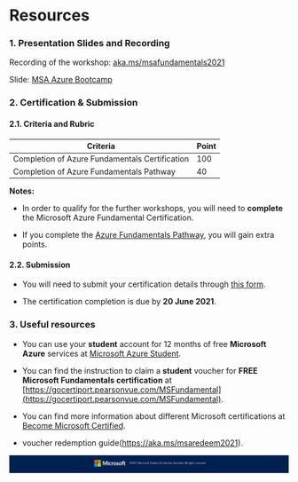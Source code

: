 # Resources

### 1. Presentation Slides and Recording

Recording of the workshop: [aka.ms/msafundamentals2021](https://aka.ms/msafundamentals2021)

Slide: [MSA Azure Bootcamp](https://1drv.ms/b/s!ApXk4LVEGuObhUTVtKq8TAOmcZwJ?e=tknnDn)

### 2. Certification & Submission

#### 2.1. Criteria and Rubric

|Criteria|Point|
|--------|-----|
|Completion of Azure Fundamentals Certification|100|
|Completion of Azure Fundamentals Pathway|40|

__Notes:__

* In order to qualify for the further workshops, you will need to __complete__ the Microsoft Azure Fundamental Certification.

* If you complete the [Azure Fundamentals Pathway](https://docs.microsoft.com/en-us/learn/certifications/exams/az-900), you will gain extra points.


#### 2.2. Submission

* You will need to submit your certification details through [this form](https://forms.office.com/r/PYGfekQcii).

* The certification completion is due by __20 June 2021__.

### 3. Useful resources

* You can use your __student__ account for 12 months of free __Microsoft Azure__ services at [Microsoft Azure Student](https://azure.microsoft.com/en-au/free/).

* You can find the instruction to claim a __student__ voucher for __FREE Microsoft Fundamentals certification__ at [https://gocertiport.pearsonvue.com/MSFundamental](https://gocertiport.pearsonvue.com/MSFundamental).

* You can find more information about different Microsoft certifications at [Become Microsoft Certified](https://query.prod.cms.rt.microsoft.com/cms/api/am/binary/RE2PjDI).

* voucher redemption guide(https://aka.ms/msaredeem2021).

![Footer_Banner](https://github.com/AUMSA/2021-MSA-content/blob/main/images/MicrosoftBannerFooter.png?raw=true)
